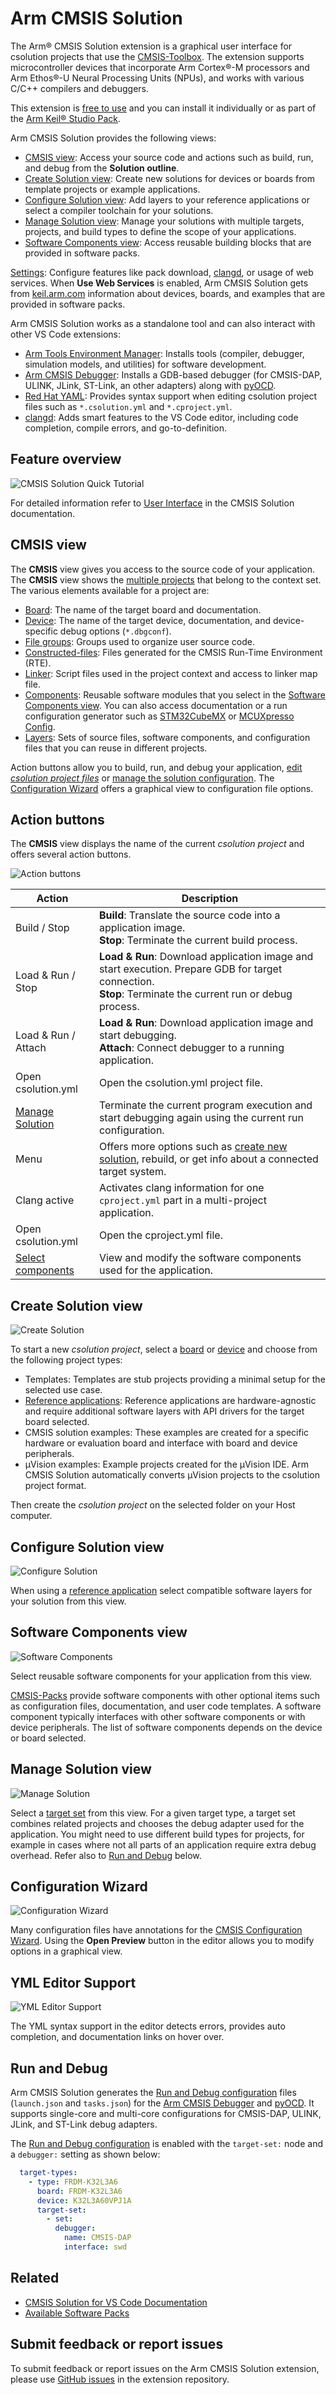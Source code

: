 # Arm CMSIS Solution

The Arm® CMSIS Solution extension is a graphical user interface for csolution projects that use the [CMSIS-Toolbox](https://open-cmsis-pack.github.io/cmsis-toolbox/). The extension supports microcontroller devices that incorporate Arm Cortex®-M processors and Arm Ethos®-U Neural Processing Units (NPUs), and works with various C/C++ compilers and debuggers. 

This extension is [free to use](https://marketplace.visualstudio.com/items/Arm.cmsis-csolution/license) and you can install it individually or as part of the [Arm Keil® Studio Pack](https://marketplace.visualstudio.com/items?itemName=Arm.keil-studio-pack).

Arm CMSIS Solution provides the following views:

- [CMSIS view](#cmsis-view): Access your source code and actions such as build, run, and debug from the **Solution outline**.
- [Create Solution view](#create-solution-view): Create new solutions for devices or boards from template projects or example applications.
- [Configure Solution view](#configure-solution-view): Add layers to your reference applications or select a compiler toolchain for your solutions.
- [Manage Solution view](#manage-solution-view): Manage your solutions with multiple targets, projects, and build types to define the scope of your applications.
- [Software Components view](#software-components-view): Access reusable building blocks that are provided in software packs.

[Settings](https://mdk-packs.github.io/vscode-cmsis-solution-docs/configuration.html#configure-the-extension): Configure features like pack download, [clangd](https://marketplace.visualstudio.com/items?itemName=llvm-vs-code-extensions.vscode-clangd), or usage of web services. When **Use Web Services** is enabled, Arm CMSIS Solution gets from [keil.arm.com](https://www.keil.arm.com/packs/) information about devices, boards, and examples that are provided in software packs.

Arm CMSIS Solution works as a standalone tool and can also interact with other VS Code extensions:

- [Arm Tools Environment Manager](https://marketplace.visualstudio.com/items?itemName=Arm.environment-manager): Installs tools (compiler, debugger, simulation models, and utilities) for software development.
- [Arm CMSIS Debugger](https://marketplace.visualstudio.com/items?itemName=Arm.vscode-cmsis-debugger): Installs a GDB-based debugger (for CMSIS-DAP, ULINK, JLink, ST-Link, an other adapters) along with [pyOCD](https://pyocd.io/).
- [Red Hat YAML](https://marketplace.visualstudio.com/items?itemName=redhat.vscode-yaml): Provides syntax support when editing csolution project files such as `*.csolution.yml` and `*.cproject.yml`.
- [clangd](https://marketplace.visualstudio.com/items?itemName=llvm-vs-code-extensions.vscode-clangd): Adds smart features to the VS Code editor, including code completion, compile errors, and go-to-definition.

## Feature overview

![CMSIS Solution Quick Tutorial](./docs/videos/MDK6_Productivity.gif)

For detailed information refer to [User Interface](https://mdk-packs.github.io/vscode-cmsis-solution-docs/userinterface.html) in the CMSIS Solution documentation.

## CMSIS view

The **CMSIS** view gives you access to the source code of your application. The **CMSIS** view shows the [multiple projects](https://open-cmsis-pack.github.io/cmsis-toolbox/build-overview/#project-setup-for-related-projects) that belong to the context set. The various elements available for a project are:

- [Board](https://open-cmsis-pack.github.io/cmsis-toolbox/YML-Input-Format/#board): The name of the target board and documentation.
- [Device](https://open-cmsis-pack.github.io/cmsis-toolbox/YML-Input-Format/#device): The name of the target device, documentation, and device-specific debug options (`*.dbgconf`).
- [File groups](https://open-cmsis-pack.github.io/cmsis-toolbox/YML-Input-Format/#groups): Groups used to organize user source code.
- [Constructed-files](https://open-cmsis-pack.github.io/cmsis-toolbox/build-overview/#rte_componentsh): Files generated for the CMSIS Run-Time Environment (RTE).
- [Linker](https://open-cmsis-pack.github.io/cmsis-toolbox/build-overview/#linker-script-management): Script files used in the project context and access to linker map file.
- [Components](https://open-cmsis-pack.github.io/cmsis-toolbox/CreateApplications/#software-components): Reusable software modules that you select in the [Software Components view](#software-components-view). You can also access documentation or a run configuration generator such as [STM32CubeMX](https://open-cmsis-pack.github.io/cmsis-toolbox/CubeMX/) or [MCUXpresso Config](https://open-cmsis-pack.github.io/cmsis-toolbox/MCUXpressoConfig/).
- [Layers](https://open-cmsis-pack.github.io/cmsis-toolbox/build-overview/#software-layers): Sets of source files, software components, and configuration files that you can reuse in different projects.

Action buttons allow you to build, run, and debug your application, [edit *csolution project files*](#yml-editor-support) or [manage the solution configuration](#manage-solution-view). The [Configuration Wizard](#configuration-wizard) offers a graphical view to configuration file options.

## Action buttons

The **CMSIS** view displays the name of the current *csolution project* and offers several action buttons.

![Action buttons](https://github.com/ARM-software/vscode-cmsis-csolution/raw/main/docs/images/ActionButtons.png)

| Action | Description |
|--------|-------------|
| Build / Stop | **Build**: Translate the source code into a application image.<br>**Stop**: Terminate the current build process. |
| Load & Run / Stop | **Load & Run**: Download application image and start execution. Prepare GDB for target connection.<br>**Stop**: Terminate the current run or debug process. |
| Load & Run / Attach | **Load & Run**: Download application image and start debugging.<br>**Attach**: Connect debugger to a running application. |
| Open csolution.yml | Open the csolution.yml project file. |
| [Manage Solution](#manage-solution-view) | Terminate the current program execution and start debugging again using the current run configuration. |
| Menu | Offers more options such as [create new solution](#create-solution-view), rebuild, or get info about a connected target system. |
| Clang active | Activates clang information for one `cproject.yml` part in a multi-project application. |
| Open csolution.yml | Open the cproject.yml file. |
| [Select components](#software-components-view) | View and modify the software components used for the application. |

## Create Solution view

![Create Solution](https://github.com/ARM-software/vscode-cmsis-csolution/raw/main/docs/images/CreateNewSolution.png)

To start a new *csolution project*, select a [board](https://www.keil.arm.com/boards/) or [device](https://www.keil.arm.com/devices/) and choose from the following project types:

- Templates: Templates are stub projects providing a minimal setup for the selected use case.
- [Reference applications](https://open-cmsis-pack.github.io/cmsis-toolbox/ReferenceApplications/): Reference applications are hardware-agnostic and require additional software layers with API drivers for the target board selected.
- CMSIS solution examples: These examples are created for a specific hardware or evaluation board and interface with board and device peripherals.
- µVision examples: Example projects created for the µVision IDE. Arm CMSIS Solution automatically converts µVision projects to the csolution project format.

Then create the *csolution project* on the selected folder on your Host computer.

## Configure Solution view

![Configure Solution](https://github.com/ARM-software/vscode-cmsis-csolution/raw/main/docs/images/ConfigureSolution.png)

When using a [reference application](https://open-cmsis-pack.github.io/cmsis-toolbox/ReferenceApplications/) select compatible software layers for your solution from this view.

## Software Components view

![Software Components](https://github.com/ARM-software/vscode-cmsis-csolution/raw/main/docs/images/SoftwareComponents.png)

Select reusable software components for your application from this view.

[CMSIS-Packs](https://open-cmsis-pack.github.io/Open-CMSIS-Pack-Spec/main/html/index.html) provide software components with other optional items such as configuration files, documentation, and user code templates. A software component typically interfaces with other software components or with device peripherals. The list of software components depends on the device or board selected.

## Manage Solution view

![Manage Solution](https://github.com/ARM-software/vscode-cmsis-csolution/raw/main/docs/images/ManageSolution.png)

Select a [target set](https://open-cmsis-pack.github.io/cmsis-toolbox/build-overview/#working-with-context-set) from this view. For a given target type, a target set combines related projects and chooses the debug adapter used for the application. You might need to use different build types for projects, for example in cases where not all parts of an application require extra debug overhead. Refer also to [Run and Debug](#run-and-debug) below.

## Configuration Wizard

![Configuration Wizard](https://github.com/ARM-software/vscode-cmsis-csolution/raw/main/docs/images/ConfigWizard.png)

Many configuration files have annotations for the [CMSIS Configuration Wizard](https://open-cmsis-pack.github.io/Open-CMSIS-Pack-Spec/main/html/configWizard.html). Using the **Open Preview** button in the editor allows you to modify options in a graphical view.

## YML Editor Support

![YML Editor Support](https://github.com/ARM-software/vscode-cmsis-csolution/raw/main/docs/images/SyntaxYML.png)

The YML syntax support in the editor detects errors, provides auto completion, and documentation links on hover over.

## Run and Debug

Arm CMSIS Solution generates the [Run and Debug configuration](https://mdk-packs.github.io/vscode-cmsis-solution-docs/conf_debug.html) files (`launch.json` and `tasks.json`) for the [Arm CMSIS Debugger](https://marketplace.visualstudio.com/items?itemName=Arm.vscode-cmsis-debugger) and [pyOCD](https://pyocd.io/). It supports single-core and multi-core configurations for CMSIS-DAP, ULINK, JLink, and ST-Link debug adapters.

The [Run and Debug configuration](https://mdk-packs.github.io/vscode-cmsis-solution-docs/configuration.html#configure-run-and-debug) is enabled with the `target-set:` node and a `debugger:` setting as shown below:

```yml
  target-types:
    - type: FRDM-K32L3A6
      board: FRDM-K32L3A6
      device: K32L3A60VPJ1A
      target-set:
        - set:
          debugger:
            name: CMSIS-DAP
            interface: swd
```

## Related

- [CMSIS Solution for VS Code Documentation](https://mdk-packs.github.io/vscode-cmsis-solution-docs/)
- [Available Software Packs](https://www.keil.arm.com/packs/)

## Submit feedback or report issues

To submit feedback or report issues on the Arm CMSIS Solution extension, please use [GitHub issues](https://github.com/ARM-software/vscode-cmsis-csolution/issues) in the extension repository.
